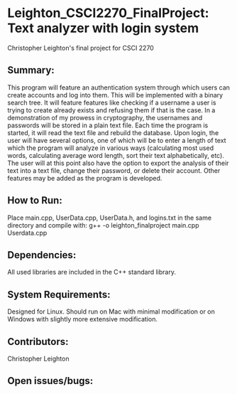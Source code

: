 # Leighton_CSCI2270_FinalProject: Text analyzer with login system
Christopher Leighton's final project for CSCI 2270

Summary:
--------------
This program will feature an authentication system through which users can create accounts and log into them.  This will be implemented with a binary search tree.  It will feature features like checking if a username a user is trying to create already exists and refusing them if that is the case.  In a demonstration of my prowess in cryptography, the usernames and passwords will be stored in a plain text file.  Each time the program is started, it will read the text file and rebuild the database.  Upon login, the user will have several options, one of which will be to enter a length of text which the program will analyze in various ways (calculating most used words, calculating average word length, sort their text alphabetically, etc).  The user will at this point also have the option to export the analysis of their text into a text file, change their password, or delete their account.  Other features may be added as the program is developed.

How to Run:
--------------
Place main.cpp, UserData.cpp, UserData.h, and logins.txt in the same directory and compile with:
	g++ -o leighton_finalproject main.cpp Userdata.cpp

Dependencies:
--------------
All used libraries are included in the C++ standard library.

System Requirements:
--------------
Designed for Linux.  Should run on Mac with minimal modification or on Windows with slightly more extensive modification.

Contributors:
--------------
Christopher Leighton

Open issues/bugs:
--------------
